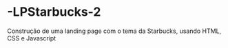 # -LPStarbucks-2
Construção de uma landing page com o tema da Starbucks, usando HTML, CSS e Javascript
